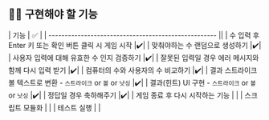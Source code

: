 ## 🧑‍💻 구현해야 할 기능

| 기능 | ✅ |
| ---------------------------------------------------- ||
| 수 입력 후 Enter 키 또는 확인 버튼 클릭 시 게임 시작 |✔️|
| 맞춰야하는 수 랜덤으로 생성하기 |✔️|
| 사용자 입력에 대해 유효한 수 인지 검증하기 |✔️|
| 잘못된 입력일 경우 에러 메시지와 함께 다시 입력 받기 |✔️|
| 컴퓨터의 수와 사용자의 수 비교하기 |✔️|
| 결과 스트라이크 볼 텍스트로 변환 - `스트라이크` or `볼` or `낫싱` |✔️|
| 결과(힌트) UI 구현 - `스트라이크` or `볼` or `낫싱` |✔️|
| 정답일 경우 축하해주기 |✔️|
| 게임 종료 후 다시 시작하는 기능 | |
| 스크립트 모듈화 | |
| 테스트 실행 | |
